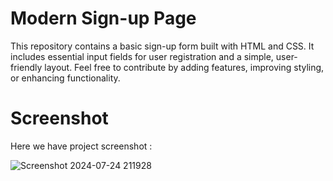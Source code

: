 # Modern Sign-up Page
This repository contains a basic sign-up form built with HTML and CSS. It includes essential input fields for user registration and a simple, user-friendly layout. Feel free to contribute by adding features, improving styling, or enhancing functionality.
# Screenshot
Here we have project screenshot :

![Screenshot 2024-07-24 211928](https://github.com/user-attachments/assets/22c011bc-9f2d-4c81-95d6-4b760627656a)
